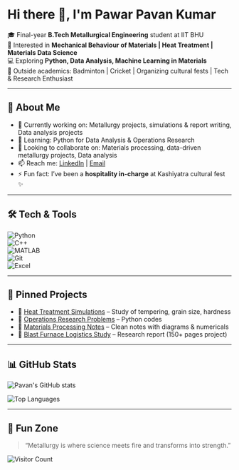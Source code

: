 # Hi there 👋, I'm Pawar Pavan Kumar  

🎓 Final-year **B.Tech Metallurgical Engineering** student at IIT BHU  
🔬 Interested in **Mechanical Behaviour of Materials | Heat Treatment | Materials Data Science**  
💻 Exploring **Python, Data Analysis, Machine Learning in Materials**  
🏸 Outside academics: Badminton | Cricket | Organizing cultural fests | Tech & Research Enthusiast  

---

## 🚀 About Me  
- 🔭 Currently working on: Metallurgy projects, simulations & report writing, Data analysis projects
- 🌱 Learning: Python for Data Analysis & Operations Research  
- 👯 Looking to collaborate on: Materials processing, data-driven metallurgy projects, Data analysis  
- 📫 Reach me: [LinkedIn](https://www.linkedin.com/) | [Email](mailto:pawarpavanv5@gmail.com)  
- ⚡ Fun fact: I’ve been a **hospitality in-charge** at Kashiyatra cultural fest ✨  

---

## 🛠️ Tech & Tools  
![Python](https://img.shields.io/badge/Python-3776AB?style=for-the-badge&logo=python&logoColor=white)  
![C++](https://img.shields.io/badge/C++-00599C?style=for-the-badge&logo=cplusplus&logoColor=white)  
![MATLAB](https://img.shields.io/badge/MATLAB-orange?style=for-the-badge&logo=Mathworks&logoColor=white)  
![Git](https://img.shields.io/badge/Git-F05032?style=for-the-badge&logo=git&logoColor=white)  
![Excel](https://img.shields.io/badge/Excel-217346?style=for-the-badge&logo=microsoft-excel&logoColor=white)  

---

## 📌 Pinned Projects  
- 🔹 [Heat Treatment Simulations](#) – Study of tempering, grain size, hardness  
- 🔹 [Operations Research Problems](#) – Python codes 
- 🔹 [Materials Processing Notes](#) – Clean notes with diagrams & numericals  
- 🔹 [Blast Furnace Logistics Study](#) – Research report (150+ pages project)  

---

## 📊 GitHub Stats  
![Pavan's GitHub stats](https://github-readme-stats.vercel.app/api?username=pavarpavankumar&show_icons=true&theme=radical)  

![Top Languages](https://github-readme-stats.vercel.app/api/top-langs/?username=pavarpavankumar&layout=compact&theme=radical)  

---

## 🌟 Fun Zone  
> “Metallurgy is where science meets fire and transforms into strength.”  

![Visitor Count](https://komarev.com/ghpvc/?username=pavarpavankumar&color=blue)  

